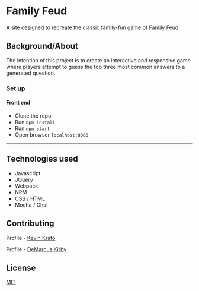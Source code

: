 # Family Feud

A site designed to recreate the classic family-fun game of Family Feud.

## Background/About

The intention of this project is to create an interactive and responsive game where players attempt to guess the top three most common answers to a generated question.

### Set up
#### Front end
- Clone the repo
- Run `npm install`
- Run `npm start`
- Open browser `localhost:8080`
---

## Technologies used

- Javascript
- JQuery
- Webpack
- NPM
- CSS / HTML
- Mocha / Chai

## Contributing
Profile - [Kevin Krato]('https://github.com/KevinKra')

Profile - [DeMarcus Kirby]('https://github.com/KirbyDD')

## License
[MIT](https://choosealicense.com/licenses/mit/)
